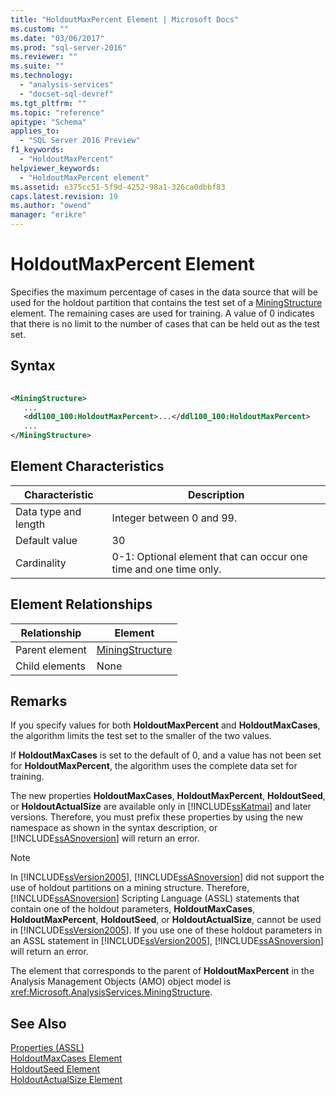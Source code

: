 ```yaml
---
title: "HoldoutMaxPercent Element | Microsoft Docs"
ms.custom: ""
ms.date: "03/06/2017"
ms.prod: "sql-server-2016"
ms.reviewer: ""
ms.suite: ""
ms.technology: 
  - "analysis-services"
  - "docset-sql-devref"
ms.tgt_pltfrm: ""
ms.topic: "reference"
apitype: "Schema"
applies_to: 
  - "SQL Server 2016 Preview"
f1_keywords: 
  - "HoldoutMaxPercent"
helpviewer_keywords: 
  - "HoldoutMaxPercent element"
ms.assetid: e375cc51-5f9d-4252-98a1-326ca0dbbf83
caps.latest.revision: 19
ms.author: "owend"
manager: "erikre"
---
```

# HoldoutMaxPercent Element
  Specifies the maximum percentage of cases in the data source that will be used for the holdout partition that contains the test set of a [MiningStructure](../../../analysis-services/scripting/objects/miningstructure-element-assl.md) element. The remaining cases are used for training. A value of 0 indicates that there is no limit to the number of cases that can be held out as the test set.  
  
## Syntax  
  
```xml  
  
<MiningStructure>  
   ...  
   <ddl100_100:HoldoutMaxPercent>...</ddl100_100:HoldoutMaxPercent>  
   ...  
</MiningStructure>  
```  
  
## Element Characteristics  
  
|Characteristic|Description|  
|--------------------|-----------------|  
|Data type and length|Integer between 0 and 99.|  
|Default value|30|  
|Cardinality|0-1: Optional element that can occur one time and one time only.|  
  
## Element Relationships  
  
|Relationship|Element|  
|------------------|-------------|  
|Parent element|[MiningStructure](../../../analysis-services/scripting/objects/miningstructure-element-assl.md)|  
|Child elements|None|  
  
## Remarks  
 If you specify values for both **HoldoutMaxPercent** and **HoldoutMaxCases**, the algorithm limits the test set to the smaller of the two values.  
  
 If **HoldoutMaxCases** is set to the default of 0, and a value has not been set for **HoldoutMaxPercent**, the algorithm uses the complete data set for training.  
  
 The new properties **HoldoutMaxCases**, **HoldoutMaxPercent**, **HoldoutSeed**, or **HoldoutActualSize** are available only in [!INCLUDE[ssKatmai](../../../a9notintoc/includes/sskatmai-md.md)] and later versions. Therefore, you must prefix these properties by using the new namespace as shown in the syntax description, or [!INCLUDE[ssASnoversion](../../../a9notintoc/includes/ssasnoversion-md.md)] will return an error.  
  
> [!NOTE]  
>  In [!INCLUDE[ssVersion2005](../../../a9notintoc/includes/ssversion2005-md.md)], [!INCLUDE[ssASnoversion](../../../a9notintoc/includes/ssasnoversion-md.md)] did not support the use of holdout partitions on a mining structure. Therefore, [!INCLUDE[ssASnoversion](../../../a9notintoc/includes/ssasnoversion-md.md)] Scripting Language (ASSL) statements that contain one of the holdout parameters, **HoldoutMaxCases**, **HoldoutMaxPercent**, **HoldoutSeed**, or **HoldoutActualSize**, cannot be used in [!INCLUDE[ssVersion2005](../../../a9notintoc/includes/ssversion2005-md.md)]. If you use one of these holdout parameters in an ASSL statement in [!INCLUDE[ssVersion2005](../../../a9notintoc/includes/ssversion2005-md.md)], [!INCLUDE[ssASnoversion](../../../a9notintoc/includes/ssasnoversion-md.md)] will return an error.  
  
 The element that corresponds to the parent of **HoldoutMaxPercent** in the Analysis Management Objects (AMO) object model is <xref:Microsoft.AnalysisServices.MiningStructure>.  
  
## See Also  
 [Properties &#40;ASSL&#41;](../../../analysis-services/scripting/properties/properties-assl.md)   
 [HoldoutMaxCases Element](../../../analysis-services/scripting/properties/holdoutmaxcases-element.md)   
 [HoldoutSeed Element](../../../analysis-services/scripting/properties/holdoutseed-element.md)   
 [HoldoutActualSize Element](../../../analysis-services/scripting/properties/holdoutactualsize-element.md)  
  
  